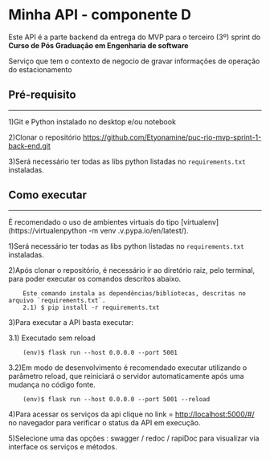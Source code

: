 # Minha API - componente D

Este API é a parte backend da entrega do MVP para o terceiro (3º) sprint do  **Curso de Pós Graduação em Engenharia de software** 

Serviço que tem o contexto de negocio de gravar informações de operação do estacionamento
 
## Pré-requisito
---
1)Git e Python instalado no desktop e/ou notebook   

2)Clonar o repositório https://github.com/Etyonamine/puc-rio-mvp-sprint-1-back-end.git

3)Será necessário ter todas as libs python listadas no `requirements.txt` instaladas.

## Como executar 
---
É recomendado o uso de ambientes virtuais do tipo [virtualenv]
(https://virtualenpython -m venv .v.pypa.io/en/latest/).

1)Será necessário ter todas as libs python listadas no `requirements.txt` instaladas.

2)Após clonar o repositório, é necessário ir ao diretório raiz, pelo terminal, para poder executar os comandos descritos abaixo.
```
    Este comando instala as dependências/bibliotecas, descritas no arquivo `requirements.txt`.
    2.1) $ pip install -r requirements.txt     

```

3)Para executar a API  basta executar:

3.1) Executado sem reload
```
    (env)$ flask run --host 0.0.0.0 --port 5001
```
3.2)Em modo de desenvolvimento é recomendado executar utilizando o parâmetro reload, que reiniciará o servidor
automaticamente após uma mudança no código fonte. 

```
    (env)$ flask run --host 0.0.0.0 --port 5001 --reload
```

4)Para acessar os serviços da api clique no link = [http://localhost:5000/#/](http://localhost:5001/#/) no navegador para verificar o status da API em execução.

5)Selecione uma das opções : swagger / redoc / rapiDoc para visualizar via interface os serviços e métodos.
